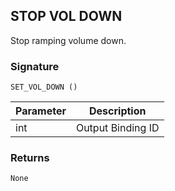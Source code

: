 ## STOP VOL DOWN

Stop ramping volume down.


### Signature
`SET_VOL_DOWN ()`


| Parameter | Description |
| --- | --- |
| int | Output Binding ID |


### Returns

`None`